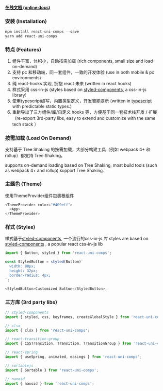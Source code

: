 #### [在线文档 (online docs)](https://leonwgc.github.io/react-uni-comps/base)

### 安装 (Installation)

```js
npm install react-uni-comps --save
yarn add react-uni-comps
```

### 特点 (Features)

1. 组件丰富，体积小，自动按需加载 (rich components, small size and load on-demand)
2. 支持 pc 和移动端，同一套组件，一致的开发体验 (use in both mobile & pc environments)
3. 纯 react-hooks 实现, 拥抱 react 未来 (written in react hooks)
4. 样式采用 css-in-js (styles based on [styled-components](https://styled-components.com/), a css-in-js library)
5. 使用typescript编写，内置类型定义，开发智能提示 (written in [typescript](https://www.typescriptlang.org/) with predictable static types.)
6. 重新导出了三方组件/库/自定义 hooks 等，方便基于同一套技术栈开发 / 扩展 （re-export 3rd-party libs, easy to extend and customize with the same tech stack ）

### 按需加载 (Load On Demand)

支持基于 Tree Shaking 的按需加载，大部分构建工具（例如 webpack 4+ 和 rollup）都支持 Tree Shaking。

supports on-demand loading based on Tree Shaking, most build tools (such as webpack 4+ and rollup) support Tree Shaking.

### 主题色 (Theme)

使用ThemeProvider组件包裹根组件

```js
<ThemeProvider color="#409eff">
  <App>
</ThemeProvider>
```

### 样式 (Styles)

样式基于[styled-components](https://styled-components.com/), 一个流行的css-in-js 库
styles are based on [styled-components](https://styled-components.com/) , a popular react css-in-js lib

```js
import { Button, styled } from 'react-uni-comps';

const StyledButton = styled(Button)`
  width: 80px;
  height: 32px;
  border-radius: 4px;
`;

<StyledButton>Customized Button</StyledButton>;
```

### 三方库 (3rd party libs)

```js
// styled-components
import { styled, css, keyframes, createGlobalStyle } from 'react-uni-comps';

// clsx
import { clsx } from 'react-uni-comps';

// react-transition-group
import { CSSTransition, Transition, TransitionGroup } from 'react-uni-comps';

// react-spring
import { useSpring, animated, easings } from 'react-uni-comps';

// sortablejs
import { Sortable } from 'react-uni-comps';

// nanoid
import { nanoid } from 'react-uni-comps';
```
